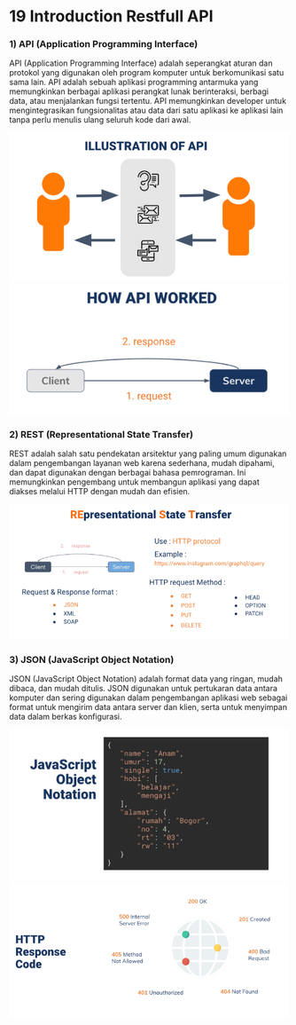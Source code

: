 # 19 Introduction Restfull API

### 1) API (Application Programming Interface)

API (Application Programming Interface) adalah seperangkat aturan dan protokol yang digunakan oleh program komputer untuk berkomunikasi satu sama lain. API adalah sebuah aplikasi programming antarmuka yang memungkinkan berbagai aplikasi perangkat lunak berinteraksi, berbagi data, atau menjalankan fungsi tertentu. API memungkinkan developer untuk mengintegrasikan fungsionalitas atau data dari satu aplikasi ke aplikasi lain tanpa perlu menulis ulang seluruh kode dari awal.<br/>

![illustration of API](./screenshot/summaryImage/IllustrationAPI.png)<br/>
![How API Worked](./screenshot/summaryImage/how-api-worked.png)

### 2) REST (Representational State Transfer)

REST adalah salah satu pendekatan arsitektur yang paling umum digunakan dalam pengembangan layanan web karena sederhana, mudah dipahami, dan dapat digunakan dengan berbagai bahasa pemrograman. Ini memungkinkan pengembang untuk membangun aplikasi yang dapat diakses melalui HTTP dengan mudah dan efisien.<br/>

![REST](./screenshot/summaryImage/REST.png)

### 3) JSON (JavaScript Object Notation)

JSON (JavaScript Object Notation) adalah format data yang ringan, mudah dibaca, dan mudah ditulis. JSON digunakan untuk pertukaran data antara komputer dan sering digunakan dalam pengembangan aplikasi web sebagai format untuk mengirim data antara server dan klien, serta untuk menyimpan data dalam berkas konfigurasi.

![JSON](./screenshot/summaryImage/JSON.png)<br/>
![HTTP Response Code](./screenshot/summaryImage/HTTP-response-code.png)
